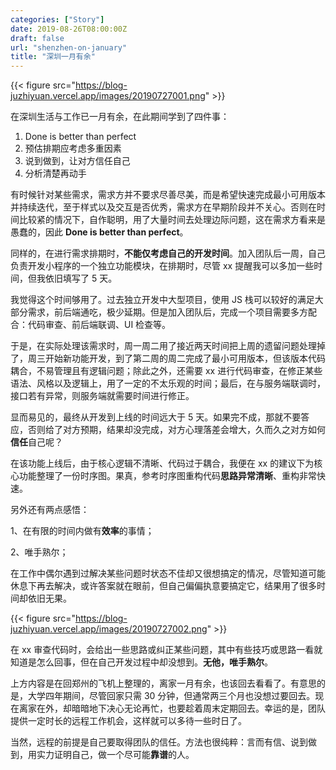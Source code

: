 ```yaml
---
categories: ["Story"]
date: 2019-08-26T08:00:00Z
draft: false
url: "shenzhen-on-january"
title: "深圳一月有余"
---
```


{{< figure src="https://blog-juzhiyuan.vercel.app/images/20190727001.png" >}}

在深圳生活与工作已一月有余，在此期间学到了四件事：

1. Done is better than perfect
2. 预估排期应考虑多重因素
3. 说到做到，让对方信任自己
4. 分析清楚再动手

有时候针对某些需求，需求方并不要求尽善尽美，而是希望快速完成最小可用版本并持续迭代，至于样式以及交互是否优秀，需求方在早期阶段并不关心。否则在时间比较紧的情况下，自作聪明，用了大量时间去处理边际问题，这在需求方看来是愚蠢的，因此 **Done is better than perfect**。

同样的，在进行需求排期时，**不能仅考虑自己的开发时间**。加入团队后一周，自己负责开发小程序的一个独立功能模块，在排期时，尽管 xx 提醒我可以多加一些时间，但我依旧填写了 5 天。

我觉得这个时间够用了。过去独立开发中大型项目，使用 JS 栈可以较好的满足大部分需求，前后端通吃，极少延期。但是加入团队后，完成一个项目需要多方配合：代码审查、前后端联调、UI 检查等。

于是，在实际处理该需求时，周一周二用了接近两天时间把上周的遗留问题处理掉了，周三开始新功能开发，到了第二周的周二完成了最小可用版本，但该版本代码耦合，不易管理且有逻辑问题；除此之外，还需要 xx 进行代码审查，在修正某些语法、风格以及逻辑上，用了一定的不太乐观的时间；最后，在与服务端联调时，接口若有异常，则服务端就需要时间进行修正。

显而易见的，最终从开发到上线的时间远大于 5 天。如果完不成，那就不要答应，否则给了对方预期，结果却没完成，对方心理落差会增大，久而久之对方如何**信任**自己呢？

在该功能上线后，由于核心逻辑不清晰、代码过于耦合，我便在 xx 的建议下为核心功能整理了一份时序图。果真，参考时序图重构代码**思路异常清晰**、重构非常快速。

另外还有两点感悟：

1、在有限的时间内做有**效率**的事情；

2、唯手熟尔；

在工作中偶尔遇到过解决某些问题时状态不佳却又很想搞定的情况，尽管知道可能休息下再去解决，或许答案就在眼前，但自己偏偏执意要搞定它，结果用了很多时间却依旧无果。

{{< figure src="https://blog-juzhiyuan.vercel.app/images/20190727002.png" >}}

在 xx 审查代码时，会给出一些思路或纠正某些问题，其中有些技巧或思路一看就知道是怎么回事，但在自己开发过程中却没想到。**无他，唯手熟尔**。

上方内容是在回郑州的飞机上整理的，离家一月有余，也该回去看看了。有意思的是，大学四年期间，尽管回家只需 30 分钟，但通常两三个月也没想过要回去。现在离家在外，却暗暗地下决心无论再忙，也要趁着周末定期回去。幸运的是，团队提供一定时长的远程工作机会，这样就可以多待一些时日了。

当然，远程的前提是自己要取得团队的信任。方法也很纯粹：言而有信、说到做到，用实力证明自己，做一个尽可能**靠谱**的人。
